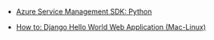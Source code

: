 -	[Azure Service Management SDK: Python](https://github.com/Azure/azure-sdk-for-python)

-	[How to: Django Hello World Web Application (Mac-Linux)](https://azure.microsoft.com/documentation/virtual-machines-python-django-web-app-linux)
